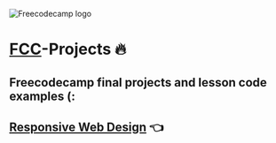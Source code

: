 
![Freecodecamp logo](https://upload.wikimedia.org/wikipedia/commons/3/39/FreeCodeCamp_logo.png)

# [FCC](https://www.freecodecamp.org/)-Projects :fire:
## Freecodecamp final projects and lesson code examples (:

## [Responsive Web Design](https://github.com/jmessi/FCC-Projects/tree/main/Responsive%20Web%20Design) :point_left:
